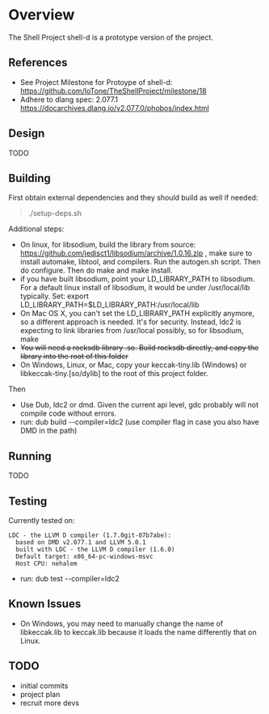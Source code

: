 # Overview

The Shell Project shell-d is a prototype version of the project.

## References

- See Project Milestone for Protoype of shell-d: https://github.com/IoTone/TheShellProject/milestone/18
- Adhere to dlang spec: 2.077.1 https://docarchives.dlang.io/v2.077.0/phobos/index.html

## Design

TODO

## Building

First obtain external dependencies  and they should build as well if needed:

> ./setup-deps.sh

Additional steps:
- On linux, for libsodium, build the library from source: https://github.com/jedisct1/libsodium/archive/1.0.16.zip , make sure to install automake, libtool, and compilers.  Run the autogen.sh script.  Then do configure.  Then do make and make install.
- if you have built libsodium, point your LD_LIBRARY_PATH to libsodium.  For a default linux install of libsodium, it would be under /usr/local/lib typically.  Set: export LD_LIBRARY_PATH=$LD_LIBRARY_PATH:/usr/local/lib
- On Mac OS X, you can't set the LD_LIBRARY_PATH explicitly anymore, so a different approach is needed.  It's for security.  Instead, ldc2 is expecting to link libraries from /usr/local possibly, so for libsodium, make
- ~~You will need a rocksdb library .so.  Build rocksdb directly, and copy the library into the root of this folder~~
- On Windows, Linux, or Mac, copy your keccak-tiny.lib (Windows) or libkeccak-tiny.[so/dylib] to the root of this project folder.

Then
- Use Dub, ldc2 or dmd.  Given the current api level, gdc probably will not compile code without errors.
- run: dub build --compiler=ldc2 (use compiler flag in case you also have DMD in the path)

## Running

TODO

## Testing

Currently tested on:

```
LDC - the LLVM D compiler (1.7.0git-07b7abe):
  based on DMD v2.077.1 and LLVM 5.0.1
  built with LDC - the LLVM D compiler (1.6.0)
  Default target: x86_64-pc-windows-msvc
  Host CPU: nehalem
```

- run: dub test --compiler=ldc2

## Known Issues

- On Windows, you may need to manually change the name of libkeccak.lib to keccak.lib because it loads the name differently that on Linux.

## TODO

- initial commits
- project plan
- recruit more devs
